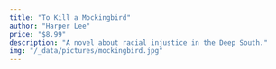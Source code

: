 ```yaml
---
title: "To Kill a Mockingbird"
author: "Harper Lee"
price: "$8.99"
description: "A novel about racial injustice in the Deep South."
img: "/_data/pictures/mockingbird.jpg"
---
```

